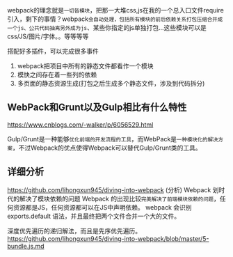 webpack的理念就是`一切皆模块`，把那一大堆css,js在我的一个总入口文件require引入，剩下的事情？webpack`会自动处理，包括所有模块的前后依赖关系打包压缩合并成一个js、公共代码抽离另外成为js`、某些你指定的js单独打包...这些模块可以是css/JS/图片/字体。。等等等等

搭配好多插件，可以完成很多事件

1. webpack把项目中所有的静态文件都看作一个模块
2. 模快之间存在着一些列的依赖
3. 多页面的静态资源生成(打包之后生成多个静态文件，涉及到代码拆分)

## WebPack和Grunt以及Gulp相比有什么特性
https://www.cnblogs.com/-walker/p/6056529.html

Gulp/Grunt是一种能够`优化前端的开发流程的工具`，而WebPack是`一种模块化的解决方案`，不过Webpack的优点使得Webpack可以替代Gulp/Grunt类的工具。

## 详细分析
https://github.com/lihongxun945/diving-into-webpack (分析)
Webpack 划时代的解决了模块依赖的问题 Webpack 的出现比较`完美解决了前端模块依赖的问题`，任何资源都是JS，任何资源都可以在JS中声明依赖。
webpack 会识别 exports.default 语法，并且最终把两个文件合并一个大的文件。

深度优先遍历的递归解法，而且是先序优先遍历。  https://github.com/lihongxun945/diving-into-webpack/blob/master/5-bundle.js.md




